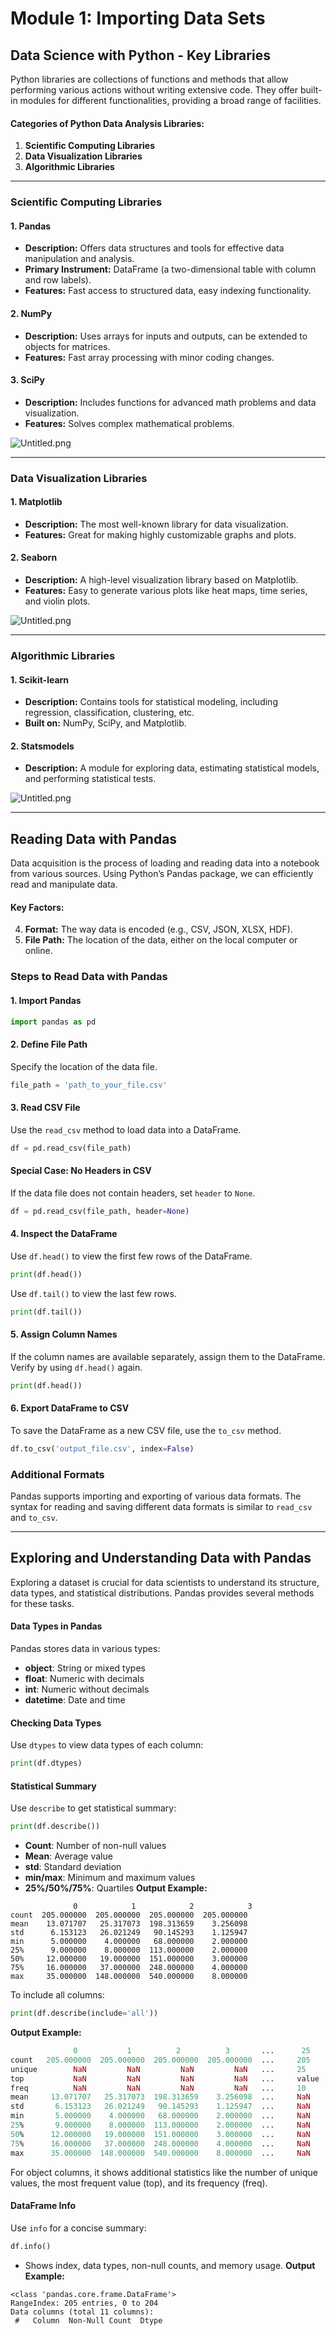 

# Module 1: Importing Data Sets
## Data Science with Python - Key Libraries
Python libraries are collections of functions and methods that allow performing various actions without writing extensive code. They offer built-in modules for different functionalities, providing a broad range of facilities.
#### Categories of Python Data Analysis Libraries:
1. **Scientific Computing Libraries**
2. **Data Visualization Libraries**
3. **Algorithmic Libraries**

___
### Scientific Computing Libraries
#### 1. **Pandas**
- **Description:** Offers data structures and tools for effective data manipulation and analysis.
- **Primary Instrument:** DataFrame (a two-dimensional table with column and row labels).
- **Features:** Fast access to structured data, easy indexing functionality.
#### 2. **NumPy**
- **Description:** Uses arrays for inputs and outputs, can be extended to objects for matrices.
- **Features:** Fast array processing with minor coding changes.
#### 3. **SciPy**
- **Description:** Includes functions for advanced math problems and data visualization.
- **Features:** Solves complex mathematical problems.

![Untitled.png](https://prod-files-secure.s3.us-west-2.amazonaws.com/03e82b26-cccb-4906-bb56-adabcbdc0655/997ac361-58a8-4f04-bb0f-79fea4baa761/Untitled.png?X-Amz-Algorithm=AWS4-HMAC-SHA256&X-Amz-Content-Sha256=UNSIGNED-PAYLOAD&X-Amz-Credential=ASIAZI2LB466SAHDFTHY%2F20250203%2Fus-west-2%2Fs3%2Faws4_request&X-Amz-Date=20250203T111223Z&X-Amz-Expires=3600&X-Amz-Security-Token=IQoJb3JpZ2luX2VjEPv%2F%2F%2F%2F%2F%2F%2F%2F%2F%2FwEaCXVzLXdlc3QtMiJGMEQCIGoB2bbrnvrR9065UfqPvKrhs40kvEEte8ZJitUFwAvnAiA5pfEsMMz9ghf72qcS8iMdHoE%2BnQL4NWTzE0PdWRcUoyr%2FAwgTEAAaDDYzNzQyMzE4MzgwNSIM0fA4bpC41hWKXnkAKtwDSYp%2FxU4QHKAdfbiG9POL7gMMs432Dd%2FWBUUXMHTeQyWv%2BvpFxMZaJjaTe0fSY7aPVi8Aio5hSMXBbVRXsS4PLEyAw2scbLSTYFQmkXqQfCMbOy94Mr4V8aauBgkfksOzjyMia3B5G0qa9daA9ajcXy9Xj6PycovLsCSYMqwX6PxCacz9zcUswc5CktOnd1znzW2BZy8%2F1gPel5RpK6lWGYh%2BXJRd6xuLNwXSFSeaiG9aoOPizHQwgN79POQHk1J949ATzW8hypT27WdFXK1poXpKQStxDBrp00miCv3iodxpezBqwZn35Hu2pzMgEqwuP9eZbTg0H6r%2BvlPehroiooByG4n7mfBSaWjkgUD3sxhRkeX0%2B%2FrdJNEY%2BB0jZkjAQsG4TkUYFrs5njlklb2KGmfjnTXy9qLUkUO1o13QOBzd%2FbR9xwa2AeTYCJdNlHop%2FZZ1%2Fhz3xy9kaBF%2FjQJBeFMDXdCU7qU5NZ6YoloBbOJQeEbns4Z8oUVtOEEL80pH%2Ffu7zo7N%2BKvkTHRo7fO93msyhYfNBTm0EVHfknjyCVKW9G9vf1okbKzBqqFSx8IjganfGnHAwyCWFXO1CIzf9My4afEKHIYVSn0XnmObDLRn7iEPGKk06dKNEoEw8bSCvQY6pgHh3htQloj6uslR9epi9XsbhsRQbaoKP6vD6yBt2HlD9LSuOi52DGMymriO2uqljmu46jwcrSvSsQVrbqrqOMea93LSbipYMgBq54qLaW5bP0rigMbSbglfWsraI9RPTHHnxwYxkfd%2FZkzbzMGxbTzu%2F6o7Eb3973bdaJV2fufPgdrFazi6qSCMHz8FbiXfXdqjzei5rS7VoTRZDKHdTsCgLazrwspR&X-Amz-Signature=9cfa188cb5f2187d9a6688604e8a490fe7b21ca645beef002a7f50f9b39b86ad&X-Amz-SignedHeaders=host&x-id=GetObject)
___
### Data Visualization Libraries
#### 1. **Matplotlib**
- **Description:** The most well-known library for data visualization.
- **Features:** Great for making highly customizable graphs and plots.
#### 2. **Seaborn**
- **Description:** A high-level visualization library based on Matplotlib.
- **Features:** Easy to generate various plots like heat maps, time series, and violin plots.

![Untitled.png](https://prod-files-secure.s3.us-west-2.amazonaws.com/03e82b26-cccb-4906-bb56-adabcbdc0655/733d1e42-5a53-4fd8-90c1-3d85254369a6/Untitled.png?X-Amz-Algorithm=AWS4-HMAC-SHA256&X-Amz-Content-Sha256=UNSIGNED-PAYLOAD&X-Amz-Credential=ASIAZI2LB466VNZNBAHZ%2F20250203%2Fus-west-2%2Fs3%2Faws4_request&X-Amz-Date=20250203T111222Z&X-Amz-Expires=3600&X-Amz-Security-Token=IQoJb3JpZ2luX2VjEPv%2F%2F%2F%2F%2F%2F%2F%2F%2F%2FwEaCXVzLXdlc3QtMiJGMEQCIGFGcr4znOdG0LwreoRjONCBe6UAsMgJ9Fmz%2FcETJLHWAiAMNlXPme%2Fvz8CgDPVasraKOBZHs5X8eSrmN2%2FYZMnG3Cr%2FAwgTEAAaDDYzNzQyMzE4MzgwNSIMgdwEvopj8kKm8AP0KtwD4lLWRFixsx52%2FEhYKwmh5JkNRWNPBNM04RmKAekipaGzSWN4zWpiBbC2f35eeIN3nxlj%2B7GVqgSR%2FVSO6x8JbAxSV2ZH2tGl6V2kVX4B0Gs7%2FqnXpB6L8mgHRAALFlnbcoXuIlQPX5BpUs%2BZfd0Yae5zVnZ2y3kIL%2F8IkV%2B5oCddhv7VxkQyfk%2FIjm80EfCtotqK2iSt75PqeiNb9BQIjhASo%2FlSLc8mkFZi9SixxGh11JXM4ClKZj3VQFGqjno7R2ONv6axRhCOaTVykfD5lmsvSLZNYZONAABsXEPDICpErkVuHLzrzU32USs93Yo6EMboEGv4aI%2FNcaTHnyK0vyL9KYvC58LWnSPsQPWO51or33xCoTsVXCbiq8tQzy0%2BMBq70ZqgdEvOOgHGrx4howVEcADBoOzOdCUBxORbNg5BKw0SgC1M3OgXh9PHOB2fwM4nDBnyhh5nJGIr5Sq%2B1XGXLih76g8TvA5290KXEbm55VQb0WmT1x2VTzMgWAf5H7EYr3NaV0Xk1FB%2F3zhJ6jBVndCkapcH4jRBJ9jdY5E9zCRds%2FhSeGtKnx06eMkkz2WNemkbRqUduFOa7800mYeAbbdwfRvk5h%2Fd8bm0dfkXyXakY2rNcbR3jxwwk7WCvQY6pgHE5zrZI9cGN%2B34FyWvdOzeuqvHfywfRNooOlEFM7lytBx0ar3R6JpoSi6nXknPG5zdNjZV6hlAz%2FWduO4AABXEGQ2xmuDU6P9jgdB9BCXgIIofe0KoKqVDJdaKqK%2BG74%2BE2kSOO1hnd31A4A6Z3bscvV%2BmNJPyGmjuujWWQjsHHjStf%2BX81YB8yakxgF3cOR2WdND75R30Y3JIDrucAkNclIG1VqFk&X-Amz-Signature=1000071eeef32f6bd88df8a45af0582478f301c332ffdd3881eb3d347a4a0dac&X-Amz-SignedHeaders=host&x-id=GetObject)
___
### Algorithmic Libraries
#### 1. **Scikit-learn**
- **Description:** Contains tools for statistical modeling, including regression, classification, clustering, etc.
- **Built on:** NumPy, SciPy, and Matplotlib.
#### 2. **Statsmodels**
- **Description:** A module for exploring data, estimating statistical models, and performing statistical tests.

![Untitled.png](https://prod-files-secure.s3.us-west-2.amazonaws.com/03e82b26-cccb-4906-bb56-adabcbdc0655/c62885f5-417d-4179-834f-d68f8f2bdf39/Untitled.png?X-Amz-Algorithm=AWS4-HMAC-SHA256&X-Amz-Content-Sha256=UNSIGNED-PAYLOAD&X-Amz-Credential=ASIAZI2LB466VNZNBAHZ%2F20250203%2Fus-west-2%2Fs3%2Faws4_request&X-Amz-Date=20250203T111222Z&X-Amz-Expires=3600&X-Amz-Security-Token=IQoJb3JpZ2luX2VjEPv%2F%2F%2F%2F%2F%2F%2F%2F%2F%2FwEaCXVzLXdlc3QtMiJGMEQCIGFGcr4znOdG0LwreoRjONCBe6UAsMgJ9Fmz%2FcETJLHWAiAMNlXPme%2Fvz8CgDPVasraKOBZHs5X8eSrmN2%2FYZMnG3Cr%2FAwgTEAAaDDYzNzQyMzE4MzgwNSIMgdwEvopj8kKm8AP0KtwD4lLWRFixsx52%2FEhYKwmh5JkNRWNPBNM04RmKAekipaGzSWN4zWpiBbC2f35eeIN3nxlj%2B7GVqgSR%2FVSO6x8JbAxSV2ZH2tGl6V2kVX4B0Gs7%2FqnXpB6L8mgHRAALFlnbcoXuIlQPX5BpUs%2BZfd0Yae5zVnZ2y3kIL%2F8IkV%2B5oCddhv7VxkQyfk%2FIjm80EfCtotqK2iSt75PqeiNb9BQIjhASo%2FlSLc8mkFZi9SixxGh11JXM4ClKZj3VQFGqjno7R2ONv6axRhCOaTVykfD5lmsvSLZNYZONAABsXEPDICpErkVuHLzrzU32USs93Yo6EMboEGv4aI%2FNcaTHnyK0vyL9KYvC58LWnSPsQPWO51or33xCoTsVXCbiq8tQzy0%2BMBq70ZqgdEvOOgHGrx4howVEcADBoOzOdCUBxORbNg5BKw0SgC1M3OgXh9PHOB2fwM4nDBnyhh5nJGIr5Sq%2B1XGXLih76g8TvA5290KXEbm55VQb0WmT1x2VTzMgWAf5H7EYr3NaV0Xk1FB%2F3zhJ6jBVndCkapcH4jRBJ9jdY5E9zCRds%2FhSeGtKnx06eMkkz2WNemkbRqUduFOa7800mYeAbbdwfRvk5h%2Fd8bm0dfkXyXakY2rNcbR3jxwwk7WCvQY6pgHE5zrZI9cGN%2B34FyWvdOzeuqvHfywfRNooOlEFM7lytBx0ar3R6JpoSi6nXknPG5zdNjZV6hlAz%2FWduO4AABXEGQ2xmuDU6P9jgdB9BCXgIIofe0KoKqVDJdaKqK%2BG74%2BE2kSOO1hnd31A4A6Z3bscvV%2BmNJPyGmjuujWWQjsHHjStf%2BX81YB8yakxgF3cOR2WdND75R30Y3JIDrucAkNclIG1VqFk&X-Amz-Signature=175c2a8b10f8f19520c85dc6af83a2f01268fe2b770bf8389b51836cb04770fb&X-Amz-SignedHeaders=host&x-id=GetObject)
___
## Reading Data with Pandas
Data acquisition is the process of loading and reading data into a notebook from various sources. Using Python’s Pandas package, we can efficiently read and manipulate data.
#### Key Factors:
4. **Format:** The way data is encoded (e.g., CSV, JSON, XLSX, HDF).
5. **File Path:** The location of the data, either on the local computer or online.
### Steps to Read Data with Pandas
#### 1. **Import Pandas**
```python
import pandas as pd
```
#### 2. **Define File Path**
Specify the location of the data file.
```python
file_path = 'path_to_your_file.csv'
```
#### 3. **Read CSV File**
Use the `read_csv` method to load data into a DataFrame.
```python
df = pd.read_csv(file_path)
```
#### Special Case: No Headers in CSV
If the data file does not contain headers, set `header` to `None`.
```python
df = pd.read_csv(file_path, header=None)
```
#### 4. **Inspect the DataFrame**
Use `df.head()` to view the first few rows of the DataFrame.
```python
print(df.head())
```
Use `df.tail()` to view the last few rows.
```python
print(df.tail())
```
#### 5. **Assign Column Names**
If the column names are available separately, assign them to the DataFrame.
Verify by using `df.head()` again.
```python
print(df.head())
```
#### 6. **Export DataFrame to CSV**
To save the DataFrame as a new CSV file, use the `to_csv` method.
```python
df.to_csv('output_file.csv', index=False)
```
### Additional Formats
Pandas supports importing and exporting of various data formats. The syntax for reading and saving different data formats is similar to `read_csv` and `to_csv`.
___
## Exploring and Understanding Data with Pandas
Exploring a dataset is crucial for data scientists to understand its structure, data types, and statistical distributions. Pandas provides several methods for these tasks.
#### Data Types in Pandas
Pandas stores data in various types:
- **object**: String or mixed types
- **float**: Numeric with decimals
- **int**: Numeric without decimals
- **datetime**: Date and time
#### Checking Data Types
Use `dtypes` to view data types of each column:
```python
print(df.dtypes)
```
#### Statistical Summary
Use `describe` to get statistical summary:
```python
print(df.describe())
```
- **Count**: Number of non-null values
- **Mean**: Average value
- **std**: Standard deviation
- **min/max**: Minimum and maximum values
- **25%/50%/75%**: Quartiles
**Output Example:**
```plain text
              0            1            2            3
count  205.000000  205.000000  205.000000  205.000000
mean    13.071707   25.317073  198.313659    3.256098
std      6.153123   26.021249   90.145293    1.125947
min      5.000000    4.000000   68.000000    2.000000
25%      9.000000    8.000000  113.000000    2.000000
50%     12.000000   19.000000  151.000000    3.000000
75%     16.000000   37.000000  248.000000    4.000000
max     35.000000  148.000000  540.000000    8.000000
```
To include all columns:
```python
print(df.describe(include='all'))
```
**Output Example:**
```r
              0           1          2          3       ...      25       26       27
count   205.000000  205.000000  205.000000  205.000000  ...     205      205      205
unique        NaN         NaN         NaN         NaN   ...     25       25       25
top           NaN         NaN         NaN         NaN   ...     value    value    value
freq          NaN         NaN         NaN         NaN   ...     10       10       10
mean     13.071707   25.317073  198.313659    3.256098  ...     NaN      NaN      NaN
std       6.153123   26.021249   90.145293    1.125947  ...     NaN      NaN      NaN
min       5.000000    4.000000   68.000000    2.000000  ...     NaN      NaN      NaN
25%       9.000000    8.000000  113.000000    2.000000  ...     NaN      NaN      NaN
50%      12.000000   19.000000  151.000000    3.000000  ...     NaN      NaN      NaN
75%      16.000000   37.000000  248.000000    4.000000  ...     NaN      NaN      NaN
max      35.000000  148.000000  540.000000    8.000000  ...     NaN      NaN      NaN
```
For object columns, it shows additional statistics like the number of unique values, the most frequent value (top), and its frequency (freq).
#### DataFrame Info
Use `info` for a concise summary:
```python
df.info()
```
- Shows index, data types, non-null counts, and memory usage.
**Output Example:**
```less
<class 'pandas.core.frame.DataFrame'>
RangeIndex: 205 entries, 0 to 204
Data columns (total 11 columns):
 #   Column  Non-Null Count  Dtype
